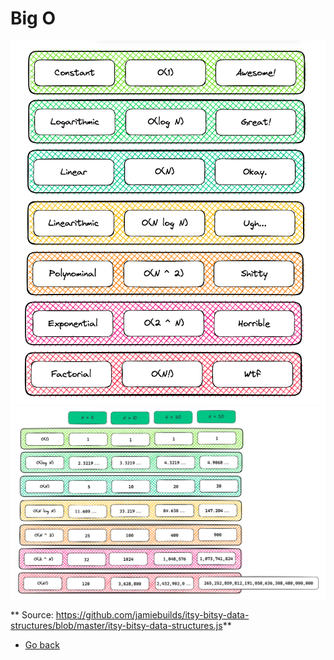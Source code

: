 # Big O

![Big O](./02-big-o.png)
![Big O 2](./02-big-o-2.png)

** Source: https://github.com/jamiebuilds/itsy-bitsy-data-structures/blob/master/itsy-bitsy-data-structures.js**

* [Go back](../readme.md)